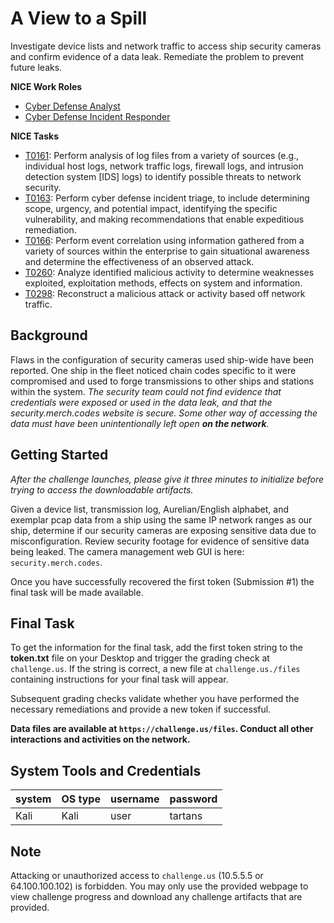 # A View to a Spill

Investigate device lists and network traffic to access ship security cameras and confirm evidence of a data leak. Remediate the problem to prevent future leaks.

**NICE Work Roles**

- [Cyber Defense Analyst](https://niccs.cisa.gov/workforce-development/nice-framework/)
- [Cyber Defense Incident Responder](https://niccs.cisa.gov/workforce-development/nice-framework/)

**NICE Tasks**
 - [T0161](https://niccs.cisa.gov/workforce-development/nice-framework/): Perform analysis of log files from a variety of sources (e.g., individual host logs, network traffic logs, firewall logs, and intrusion detection system [IDS] logs) to identify possible threats to network security.
 - [T0163](https://niccs.cisa.gov/workforce-development/nice-framework/): Perform cyber defense incident triage, to include determining scope, urgency, and potential impact, identifying the specific vulnerability, and making recommendations that enable expeditious remediation.
 - [T0166](https://niccs.cisa.gov/workforce-development/nice-framework/): Perform event correlation using information gathered from a variety of sources within the enterprise to gain situational awareness and determine the effectiveness of an observed attack.
 - [T0260](https://niccs.cisa.gov/workforce-development/nice-framework/): Analyze identified malicious activity to determine weaknesses exploited, exploitation methods, effects on system and information.
 - [T0298](https://niccs.cisa.gov/workforce-development/nice-framework/): Reconstruct a malicious attack or activity based off network traffic.

## Background

Flaws in the configuration of security cameras used ship-wide have been reported. One ship in the fleet noticed chain codes specific to it were compromised and used to forge transmissions to other ships and stations within the system. *The security team could not find evidence that credentials were exposed or used in the data leak, and that the security.merch.codes website is secure. Some other way of accessing the data must have been unintentionally left open **on the network**.*

## Getting Started

*After the challenge launches, please give it three minutes to initialize before trying to access the downloadable artifacts.*

Given a device list, transmission log, Aurelian/English alphabet, and exemplar pcap data from a ship using the same IP network ranges as our ship, determine if our security cameras are exposing sensitive data due to misconfiguration. Review security footage for evidence of sensitive data being leaked. The camera management web GUI is here: `security.merch.codes`.

Once you have successfully recovered the first token (Submission #1) the final task will be made available.

## Final Task

To get the information for the final task, add the first token string to the **token.txt** file on your Desktop and trigger the grading check at `challenge.us`. If the string is correct, a new file at `challenge.us./files` containing instructions for your final task will appear. 

Subsequent grading checks validate whether you have performed the necessary remediations and provide a new token if successful.

**Data files are available at `https://challenge.us/files`. Conduct all other interactions and activities on the network.**

## System Tools and Credentials

| system | OS type | username | password |
|--------|---------|----------|--------|
| Kali | Kali | user | tartans|

## Note

Attacking or unauthorized access to `challenge.us` (10.5.5.5 or 64.100.100.102) is forbidden. You may only use the provided webpage to view challenge progress and download any challenge artifacts that are provided.
